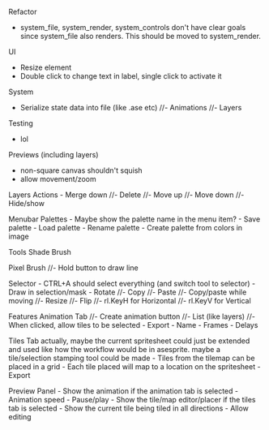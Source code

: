 Refactor
  - system_file, system_render, system_controls don't have clear goals since system_file also renders.
    This should be moved to system_render. 
    
UI
  - Resize element
  - Double click to change text in label, single click to activate it

System
  - Serialize state data into file (like .ase etc)
    //- Animations
    //- Layers

Testing
  - lol

Previews (including layers)
  - non-square canvas shouldn't squish
  - allow movement/zoom
  
Layers
  Actions
    - Merge down
    //- Delete
    //- Move up
    //- Move down
    //- Hide/show

Menubar
  Palettes
    - Maybe show the palette name in the menu item?
    - Save palette
    - Load palette
    - Rename palette
    - Create palette from colors in image

Tools
  Shade Brush

  Pixel Brush
    //- Hold button to draw line
 
  Selector
    - CTRL+A should select everything (and switch tool to selector)
    - Draw in selection/mask
    - Rotate
    //- Copy
    //- Paste
    //- Copy/paste while moving
    //- Resize
    //- Flip
      //- rl.KeyH for Horizontal
      //- rl.KeyV for Vertical

Features
  Animation Tab
    //- Create animation button
    //- List (like layers)
      //- When clicked, allow tiles to be selected
    - Export
      - Name
      - Frames
      - Delays
  
  Tiles Tab
    actually, maybe the current spritesheet could just be extended and used like
    how the workflow would be in asesprite. maybe a tile/selection stamping tool
    could be made
    - Tiles from the tilemap can be placed in a grid
    - Each tile placed will map to a location on the spritesheet
    - Export
  
  Preview Panel
    - Show the animation if the animation tab is selected
      - Animation speed
      - Pause/play
    - Show the tile/map editor/placer if the tiles tab is selected
      - Show the current tile being tiled in all directions
      - Allow editing